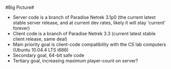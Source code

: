 #Big Picture#

* Server code is a branch of Paradise Netrek 3.1p0 (the current latest stable server release, and at current dev rates, likely it will stay 'current' forever)
* Client code is a branch of Paradise Netrek 3.3 (current latest stable client release, same deal)
* Main priority goal is client-code compatibility with the CS lab computers (Ubuntu 10.04.4 LTS i686)
* Secondary goal, 64-bit safe code
* Tertiary goal, increasing maximum player-count on server?
